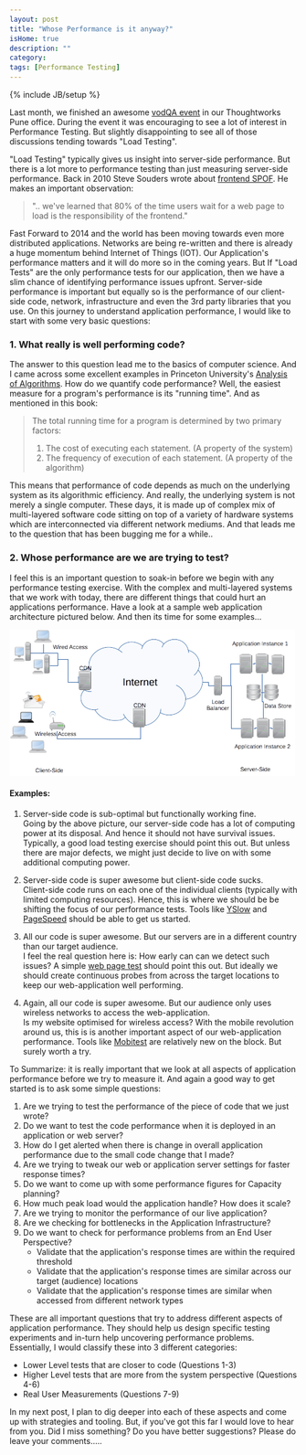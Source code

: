 ```yaml
---
layout: post
title: "Whose Performance is it anyway?"
isHome: true
description: ""
category: 
tags: [Performance Testing]
---
```

{% include JB/setup %}


Last month, we finished an awesome [vodQA event](http://www.thoughtworks.com/insights/blog/vodqa-shots-pune-roundup) in our Thoughtworks Pune office.
During the event it was encouraging to see a lot of interest in Performance Testing. But slightly disappointing to see all of those discussions tending towards "Load Testing".

"Load Testing" typically gives us insight into server-side performance. But there is a lot more to performance testing than just measuring server-side performance.
Back in 2010 Steve Souders wrote about [frontend SPOF](http://www.stevesouders.com/blog/2010/06/01/frontend-spof/). He makes an important observation:

> ".. we've learned that 80% of the time users wait for a web page to load is the responsibility of the frontend."

Fast Forward to 2014 and the world has been moving towards even more distributed applications. Networks are being re-written and there is already a huge momentum behind Internet of Things (IOT).
Our Application's performance matters and it will do more so in the coming years. But If "Load Tests" are the only performance tests for our application, then we have a slim chance of identifying performance issues upfront.
Server-side performance is important but equally so is the performance of our client-side code, network, infrastructure and even the 3rd party libraries that you use.
On this journey to understand application performance, I would like to start with some very basic questions:

### 1. What really is well performing code?
The answer to this question lead me to the basics of computer science. And I came across some excellent examples in Princeton University's [Analysis of Algorithms](http://introcs.cs.princeton.edu/java/41analysis/).
How do we quantify code performance? Well, the easiest measure for a program's performance is its "running time". And as mentioned in this book:

> The total running time for a program is determined by two primary factors:
>
>    1. The cost of executing each statement. (A property of the system)
>    2. The frequency of execution of each statement. (A property of the algorithm)

This means that performance of code depends as much on the underlying system as its algorithmic efficiency.
And really, the underlying system is not merely a single computer. These days, it is made up of complex mix of multi-layered software code sitting on top of a variety of hardware systems which are interconnected via different network mediums.
And that leads me to the question that has been bugging me for a while..

### 2. Whose performance are we are trying to test?

I feel this is an important question to soak-in before we begin with any performance testing exercise.
With the complex and multi-layered systems that we work with today, there are different things that could hurt an applications performance.
Have a look at a sample web application architecture pictured below. And then its time for some examples...

![Image of a Sample Web Application Architecture](/assets/images/performance_10_12_2014.png "Web Application Architecture")

#### Examples:
1. Server-side code is sub-optimal but functionally working fine.<br>
Going by the above picture, our server-side code has a lot of computing power at its disposal. And hence it should not have survival issues.
Typically, a good load testing exercise should point this out. But unless there are major defects, we might just decide to live on with some additional computing power.

2. Server-side code is super awesome but client-side code sucks.<br>
Client-side code runs on each one of the individual clients (typically with limited computing resources).
Hence, this is where we should be be shifting the focus of our performance tests. Tools like [YSlow](http://yslow.org/) and [PageSpeed](https://developers.google.com/speed/pagespeed/) should be able to get us started.

3. All our code is super awesome. But our servers are in a different country than our target audience.<br>
I feel the real question here is: How early can can we detect such issues? A simple [web page test](http://www.webpagetest.org/) should point this out.
But ideally we should create continuous probes from across the target locations to keep our web-application well performing.

4. Again, all our code is super awesome. But our audience only uses wireless networks to access the web-application.<br>
Is my website optimised for wireless access? With the mobile revolution around us, this is is another important aspect of our web-application performance.
Tools like [Mobitest](http://mobitest.akamai.com/m/index.cgi) are relatively new on the block. But surely worth a try.

To Summarize: it is really important that we look at all aspects of application performance before we try to measure it. And again a good way to get started is to ask some simple questions:

1. Are we trying to test the performance of the piece of code that we just wrote?
2. Do we want to test the code performance when it is deployed in an application or web server?
3. How do I get alerted when there is change in overall application performance due to the small code change that I made?
4. Are we trying to tweak our web or application server settings for faster response times?
5. Do we want to come up with some performance figures for Capacity planning?
6. How much peak load would the application handle? How does it scale?
7. Are we trying to monitor the performance of our live application?
8. Are we checking for bottlenecks in the Application Infrastructure?
9. Do we want to check for performance problems from an End User Perspective?
    - Validate that the application's response times are within the required threshold
    - Validate that the application's response times are similar across our target (audience) locations
    - Validate that the application's response times are similar when accessed from different network types

These are all important questions that try to address different aspects of application performance.
They should help us design specific testing experiments and in-turn help uncovering performance problems.
Essentially, I would classify these into 3 different categories:

  - Lower Level tests that are closer to code (Questions 1-3)
  - Higher Level tests that are more from the system perspective (Questions 4-6)
  - Real User Measurements (Questions 7-9)


In my next post, I plan to dig deeper into each of these aspects and come up with strategies and tooling.
But, if you've got this far I would love to hear from you. Did I miss something? Do you have better suggestions?
Please do leave your comments.....
